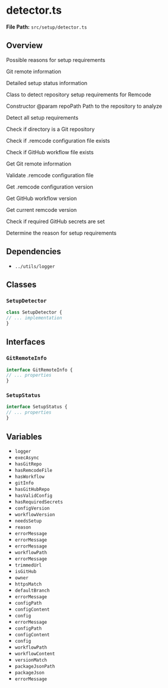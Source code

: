 # detector.ts

**File Path:** `src/setup/detector.ts`

## Overview

Possible reasons for setup requirements

Git remote information

Detailed setup status information

Class to detect repository setup requirements for Remcode

Constructor
@param repoPath Path to the repository to analyze

Detect all setup requirements

Check if directory is a Git repository

Check if .remcode configuration file exists

Check if GitHub workflow file exists

Get Git remote information

Validate .remcode configuration file

Get .remcode configuration version

Get GitHub workflow version

Get current remcode version

Check if required GitHub secrets are set

Determine the reason for setup requirements

## Dependencies

- `../utils/logger`

## Classes

### `SetupDetector`

```typescript
class SetupDetector {
// ... implementation
}
```

## Interfaces

### `GitRemoteInfo`

```typescript
interface GitRemoteInfo {
// ... properties
}
```

### `SetupStatus`

```typescript
interface SetupStatus {
// ... properties
}
```

## Variables

- `logger`
- `execAsync`
- `hasGitRepo`
- `hasRemcodeFile`
- `hasWorkflow`
- `gitInfo`
- `hasGitHubRepo`
- `hasValidConfig`
- `hasRequiredSecrets`
- `configVersion`
- `workflowVersion`
- `needsSetup`
- `reason`
- `errorMessage`
- `errorMessage`
- `errorMessage`
- `workflowPath`
- `errorMessage`
- `trimmedUrl`
- `isGitHub`
- `owner`
- `httpsMatch`
- `defaultBranch`
- `errorMessage`
- `configPath`
- `configContent`
- `config`
- `errorMessage`
- `configPath`
- `configContent`
- `config`
- `workflowPath`
- `workflowContent`
- `versionMatch`
- `packageJsonPath`
- `packageJson`
- `errorMessage`


